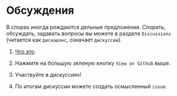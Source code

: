 # Обсуждения

В спорах иногда рождаются дельные предложения. 
Спорить, обсуждать, задавать вопросы вы можете в разделе `Discussions` (читается как `дискашэнс`, означает `дискуссии`).

1. [Что это](https://youtu.be/mmKz8LihCPA?t=202).

1. Нажмите на большую зеленую кнопку `View on Github` выше.

1. Участвуйте в дискуссиях!

1. По итогам дискуссии можете создать осмысленный `issue`.